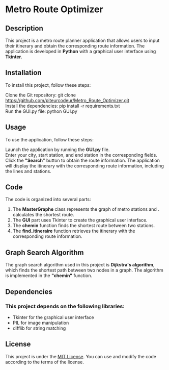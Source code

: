 # Metro Route Optimizer  

## Description  

This project is a metro route planner application that allows users to input their itinerary and obtain the corresponding route information. The application is developed in **Python** with a graphical user interface using **Tkinter**.

## Installation  

To install this project, follow these steps:

Clone the Git repository: git clone https://github.com/piteurcodeur/Metro_Route_Optimizer.git  
Install the dependencies: pip install -r requirements.txt  
Run the GUI.py file: python GUI.py

## Usage  

To use the application, follow these steps:

Launch the application by running the **GUI.py** file.  
Enter your city, start station, and end station in the corresponding fields.
Click the **"Search"** button to obtain the route information.
The application will display the itinerary with the corresponding route information, including the lines and stations.

## Code  

The code is organized into several parts:

1. The **MasterGraphe** class represents the graph of metro stations and . calculates the shortest route.
2. The **GUI** part uses Tkinter to create the graphical user interface.
3. The **chemin** function finds the shortest route between two stations.
4. The **find_itineraire** function retrieves the itinerary with the corresponding route information.

## Graph Search Algorithm  

The graph search algorithm used in this project is **Dijkstra's algorithm**, which finds the shortest path between two nodes in a graph. The algorithm is implemented in the **"chemin"** function.

## Dependencies  

### This project depends on the following libraries:

- Tkinter for the graphical user interface
- PIL for image manipulation
- difflib for string matching


## License

This project is under the [MIT License](https://github.com/piteurcodeur/Metro_Route_Optimizer?tab=MIT-1-ov-file). You can use and modify the code according to the terms of the license.
